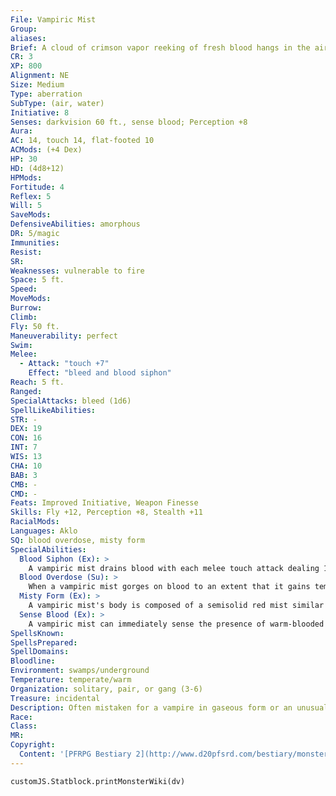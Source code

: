 ```yaml
---
File: Vampiric Mist
Group: 
aliases: 
Brief: A cloud of crimson vapor reeking of fresh blood hangs in the air, reaching out with lashing claws.
CR: 3
XP: 800
Alignment: NE
Size: Medium
Type: aberration
SubType: (air, water)
Initiative: 8
Senses: darkvision 60 ft., sense blood; Perception +8
Aura: 
AC: 14, touch 14, flat-footed 10
ACMods: (+4 Dex)
HP: 30
HD: (4d8+12)
HPMods: 
Fortitude: 4
Reflex: 5
Will: 5
SaveMods: 
DefensiveAbilities: amorphous
DR: 5/magic
Immunities: 
Resist: 
SR: 
Weaknesses: vulnerable to fire
Space: 5 ft.
Speed: 
MoveMods: 
Burrow: 
Climb: 
Fly: 50 ft.
Maneuverability: perfect
Swim: 
Melee: 
  - Attack: "touch +7"
    Effect: "bleed and blood siphon"
Reach: 5 ft.
Ranged: 
SpecialAttacks: bleed (1d6)
SpellLikeAbilities: 
STR: -
DEX: 19
CON: 16
INT: 7
WIS: 13
CHA: 10
BAB: 3
CMB: -
CMD: -
Feats: Improved Initiative, Weapon Finesse
Skills: Fly +12, Perception +8, Stealth +11
RacialMods: 
Languages: Aklo
SQ: blood overdose, misty form
SpecialAbilities:
  Blood Siphon (Ex): >
    A vampiric mist drains blood with each melee touch attack dealing 1d3 points of Constitution damage. Every time a vampiric mist damages a creature in this way, it heals 1d8 hit points. Hit points healed in excess of its maximum are gained as temporary hit points, to a maximum amount equal to its Constitution score. These temporary hit points last for 1 hour.
  Blood Overdose (Su): >
    When a vampiric mist gorges on blood to an extent that it gains temporary hit points, it moves much more quickly. It gains a +2 bonus to its Armor Class and on Reflex saves, and can take one additional move action each round.
  Misty Form (Ex): >
    A vampiric mist's body is composed of a semisolid red mist similar in consistency to thick foam. The vampiric mist does not have a Strength score, and it cannot manipulate or wear solid objects. This form grants it the amorphous defensive ability, and allows it to move through areas as small as 1 inch in diameter with no reduction to its speed. The creature can speak in a hissing voice. A vampiric mist cannot enter water or other fluids, and is treated as a creature two size categories smaller than its actual size (Tiny for most vampiric mists) for the purposes of how wind affects it.
  Sense Blood (Ex): >
    A vampiric mist can immediately sense the presence of warm-blooded creatures in a 60-foot radius as if by scent. It can detect exposed blood within a mile.
SpellsKnown: 
SpellsPrepared: 
SpellDomains: 
Bloodline: 
Environment: swamps/underground
Temperature: temperate/warm
Organization: solitary, pair, or gang (3-6)
Treasure: incidental
Description: Often mistaken for a vampire in gaseous form or an unusual type of air elemental, the vampiric mist is in fact a strange form of aberrant life. With an amorphous body that consists as much of fluid as it does of air, this creature dwells in swamps or moist underground regions where its vulnerability to heat isn't as much of a concern.  Although somewhat intelligent, vampiric mists do not form societies. They sometimes form into small gangs, but even then they show little interest in working together. Much of a vampiric mist's time is spent seeking prey-a pursuit that the monster often shows great creativity in accomplishing. The creatures' propensity for taking on vague, skeletal forms of the creatures whose blood they drink only further adds to their mystique and fuels rumors that they have connections to the undead. Indeed, many vampiric mists enjoy using this common misconception to their advantage, causing foes to use foolish tactics-such as tricking spellcasters into using positive energy against them as if they were undead monsters.
Race: 
Class: 
MR: 
Copyright:
  Content: '[PFRPG Bestiary 2](http://www.d20pfsrd.com/bestiary/monster-listings/aberrations/vampiric-mist)'
---
```

```dataviewjs
customJS.Statblock.printMonsterWiki(dv)
```
